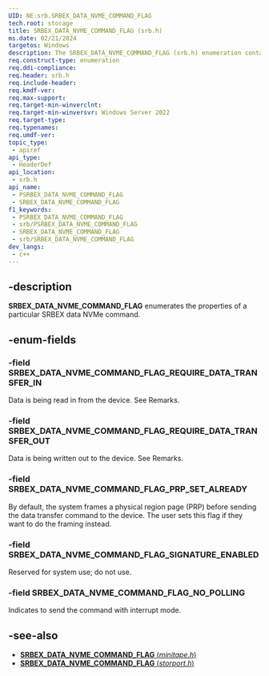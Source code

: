 ```yaml
---
UID: NE:srb.SRBEX_DATA_NVME_COMMAND_FLAG
tech.root: storage
title: SRBEX_DATA_NVME_COMMAND_FLAG (srb.h)
ms.date: 02/21/2024
targetos: Windows
description: The SRBEX_DATA_NVME_COMMAND_FLAG (srb.h) enumeration contains values that indicate the properties of a particular SRBEX Data NVMe command.
req.construct-type: enumeration
req.ddi-compliance: 
req.header: srb.h
req.include-header: 
req.kmdf-ver: 
req.max-support: 
req.target-min-winverclnt: 
req.target-min-winversvr: Windows Server 2022
req.target-type: 
req.typenames: 
req.umdf-ver: 
topic_type:
 - apiref
api_type:
 - HeaderDef
api_location:
 - srb.h
api_name:
 - PSRBEX_DATA_NVME_COMMAND_FLAG
 - SRBEX_DATA_NVME_COMMAND_FLAG
f1_keywords:
 - PSRBEX_DATA_NVME_COMMAND_FLAG
 - srb/PSRBEX_DATA_NVME_COMMAND_FLAG
 - SRBEX_DATA_NVME_COMMAND_FLAG
 - srb/SRBEX_DATA_NVME_COMMAND_FLAG
dev_langs:
 - c++
---
```


## -description

**SRBEX_DATA_NVME_COMMAND_FLAG** enumerates the properties of a particular SRBEX data NVMe command.

## -enum-fields

### -field SRBEX_DATA_NVME_COMMAND_FLAG_REQUIRE_DATA_TRANSFER_IN

Data is being read in from the device. See Remarks.

### -field SRBEX_DATA_NVME_COMMAND_FLAG_REQUIRE_DATA_TRANSFER_OUT

Data is being written out to the device. See Remarks.

### -field SRBEX_DATA_NVME_COMMAND_FLAG_PRP_SET_ALREADY

By default, the system frames a physical region page (PRP) before sending the data transfer command to the device. The user sets this flag if they want to do the framing instead.

### -field SRBEX_DATA_NVME_COMMAND_FLAG_SIGNATURE_ENABLED

Reserved for system use; do not use.

### -field SRBEX_DATA_NVME_COMMAND_FLAG_NO_POLLING

Indicates to send the command with interrupt mode.

## -see-also

- [**SRBEX_DATA_NVME_COMMAND_FLAG** (*minitape.h*)](../minitape/ne-minitape-srbex_data_nvme_command_flag.md)
- [**SRBEX_DATA_NVME_COMMAND_FLAG** (*storport.h*)](../storport/ne-storport-srbex_data_nvme_command_flag.md)
